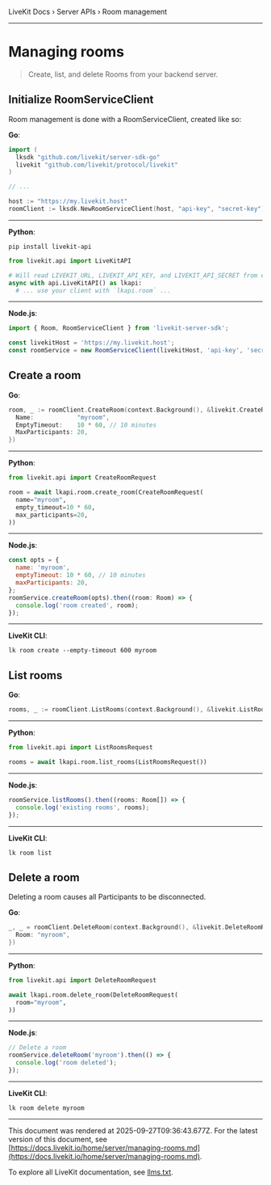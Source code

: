 LiveKit Docs › Server APIs › Room management

---

# Managing rooms

> Create, list, and delete Rooms from your backend server.

## Initialize RoomServiceClient

Room management is done with a RoomServiceClient, created like so:

**Go**:

```go
import (
  lksdk "github.com/livekit/server-sdk-go"
  livekit "github.com/livekit/protocol/livekit"
)

// ...

host := "https://my.livekit.host"
roomClient := lksdk.NewRoomServiceClient(host, "api-key", "secret-key")

```

---

**Python**:

```shell
pip install livekit-api

```

```python
from livekit.api import LiveKitAPI

# Will read LIVEKIT_URL, LIVEKIT_API_KEY, and LIVEKIT_API_SECRET from environment variables
async with api.LiveKitAPI() as lkapi:
  # ... use your client with `lkapi.room` ...

```

---

**Node.js**:

```js
import { Room, RoomServiceClient } from 'livekit-server-sdk';

const livekitHost = 'https://my.livekit.host';
const roomService = new RoomServiceClient(livekitHost, 'api-key', 'secret-key');

```

## Create a room

**Go**:

```go
room, _ := roomClient.CreateRoom(context.Background(), &livekit.CreateRoomRequest{
  Name:            "myroom",
  EmptyTimeout:    10 * 60, // 10 minutes
  MaxParticipants: 20,
})

```

---

**Python**:

```python
from livekit.api import CreateRoomRequest

room = await lkapi.room.create_room(CreateRoomRequest(
  name="myroom",
  empty_timeout=10 * 60,
  max_participants=20,
))

```

---

**Node.js**:

```js
const opts = {
  name: 'myroom',
  emptyTimeout: 10 * 60, // 10 minutes
  maxParticipants: 20,
};
roomService.createRoom(opts).then((room: Room) => {
  console.log('room created', room);
});

```

---

**LiveKit CLI**:

```shell
lk room create --empty-timeout 600 myroom

```

## List rooms

**Go**:

```go
rooms, _ := roomClient.ListRooms(context.Background(), &livekit.ListRoomsRequest{})

```

---

**Python**:

```python
from livekit.api import ListRoomsRequest

rooms = await lkapi.room.list_rooms(ListRoomsRequest())

```

---

**Node.js**:

```js
roomService.listRooms().then((rooms: Room[]) => {
  console.log('existing rooms', rooms);
});

```

---

**LiveKit CLI**:

```shell
lk room list

```

## Delete a room

Deleting a room causes all Participants to be disconnected.

**Go**:

```go
_, _ = roomClient.DeleteRoom(context.Background(), &livekit.DeleteRoomRequest{
  Room: "myroom",
})

```

---

**Python**:

```python
from livekit.api import DeleteRoomRequest

await lkapi.room.delete_room(DeleteRoomRequest(
  room="myroom",
))

```

---

**Node.js**:

```js
// Delete a room
roomService.deleteRoom('myroom').then(() => {
  console.log('room deleted');
});

```

---

**LiveKit CLI**:

```shell
lk room delete myroom

```

---

This document was rendered at 2025-09-27T09:36:43.677Z.
For the latest version of this document, see [https://docs.livekit.io/home/server/managing-rooms.md](https://docs.livekit.io/home/server/managing-rooms.md).

To explore all LiveKit documentation, see [llms.txt](https://docs.livekit.io/llms.txt).